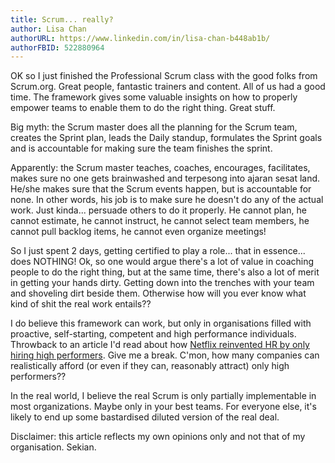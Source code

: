 ```yaml
---
title: Scrum... really? 
author: Lisa Chan
authorURL: https://www.linkedin.com/in/lisa-chan-b448ab1b/
authorFBID: 522880964
---
```


OK so I just finished the Professional Scrum class with the good folks from Scrum.org. Great people, fantastic trainers and content. All of us had a good time. The framework gives some valuable insights on how to properly empower teams to enable them to do the right thing. Great stuff.

<!--truncate-->

Big myth: the Scrum master does all the planning for the Scrum team, creates the Sprint plan, leads the Daily standup, formulates the Sprint goals and is accountable for making sure the team finishes the sprint.

Apparently: the Scrum master teaches, coaches, encourages, facilitates, makes sure no one gets brainwashed and terpesong into ajaran sesat land. He/she makes sure that the Scrum events happen, but is accountable for none. In other words, his job is to make sure he doesn't do any of the actual work. Just kinda... persuade others to do it properly. He cannot plan, he cannot estimate, he cannot instruct, he cannot select team members, he cannot pull backlog items, he cannot even organize meetings!

So I just spent 2 days, getting certified to play a role... that in essence... does NOTHING! Ok, so one would argue there's a lot of value in coaching people to do the right thing, but at the same time, there's also a lot of merit in getting your hands dirty. Getting down into the trenches with your team and shoveling dirt beside them. Otherwise how will you ever know what kind of shit the real work entails??

I do believe this framework can work, but only in organisations filled with proactive, self-starting, competent and high performance individuals. Throwback to an article I'd read about how [Netflix reinvented HR by only hiring high performers](https://hbr.org/2014/01/how-netflix-reinvented-hr). Give me a break. C'mon, how many companies can realistically afford (or even if they can, reasonably attract) only high performers??

In the real world, I believe the real Scrum is only partially implementable in most organizations. Maybe only in your best teams. For everyone else, it's likely to end up some bastardised diluted version of the real deal.

Disclaimer: this article reflects my own opinions only and not that of my organisation. Sekian.
